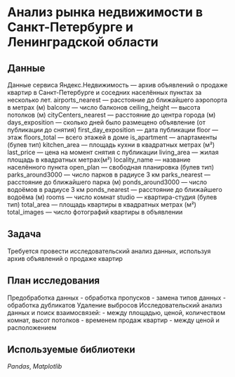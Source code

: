 # Анализ рынка недвижимости в Санкт-Петербурге и Ленинградской области


## Данные

Данные сервиса Яндекс.Недвижимость — архив объявлений о продаже квартир в Санкт-Петербурге и соседних населённых пунктах за несколько лет.
airports_nearest — расстояние до ближайшего аэропорта в метрах (м)
balcony — число балконов
ceiling_height — высота потолков (м)
cityCenters_nearest — расстояние до центра города (м)
days_exposition — сколько дней было размещено объявление (от публикации до снятия)
first_day_exposition — дата публикации
floor — этаж
floors_total — всего этажей в доме
is_apartment — апартаменты (булев тип)
kitchen_area — площадь кухни в квадратных метрах (м²)
last_price — цена на момент снятия с публикации
living_area — жилая площадь в квадратных метрах(м²)
locality_name — название населённого пункта
open_plan — свободная планировка (булев тип)
parks_around3000 — число парков в радиусе 3 км
parks_nearest — расстояние до ближайшего парка (м)
ponds_around3000 — число водоёмов в радиусе 3 км
ponds_nearest — расстояние до ближайшего водоёма (м)
rooms — число комнат
studio — квартира-студия (булев тип)
total_area — площадь квартиры в квадратных метрах (м²)
total_images — число фотографий квартиры в объявлении

## Задача

Требуется провести исследовательский анализ данных, используя архив объявлений о продаже
квартир 

## План исследования

Предобработка данных
    - обработка пропусков
	- замена типов данных
    - обработка дубликатов
Удаление выбросов
Исследовательский анализ данных и поиск взаимосвязей:
	- между площадью, ценой, количеством комнат, высот потолков
	- временем продаж квартир
	- между ценой и расположением

## Используемые библиотеки

*Pandas*, *Matplotlib*
